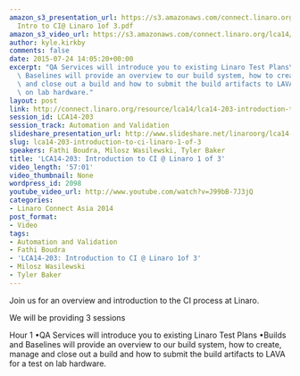 ```yaml
---
amazon_s3_presentation_url: https://s3.amazonaws.com/connect.linaro.org/lca14/presentations/LCA14-203-
  Intro to CI@ Linaro 1of 3.pdf
amazon_s3_video_url: https://s3.amazonaws.com/connect.linaro.org/lca14/videos/03-04-Tuesday/LCA14-203-+Introduction+to+CI+%2540+Linaro+1+of+3.mp4
author: kyle.kirkby
comments: false
date: 2015-07-24 14:05:20+00:00
excerpt: "QA Services will introduce you to existing Linaro Test Plans\n Builds and\
  \ Baselines will provide an overview to our build system, how to create, manage\
  \ and close out a build and how to submit the build artifacts to LAVA for a test\
  \ on lab hardware."
layout: post
link: http://connect.linaro.org/resource/lca14/lca14-203-introduction-to-ci-linaro-1-of-3/
session_id: LCA14-203
session_track: Automation and Validation
slideshare_presentation_url: http://www.slideshare.net/linaroorg/lca14-203-introtocilinaro1of3
slug: lca14-203-introduction-to-ci-linaro-1-of-3
speakers: Fathi Boudra, Milosz Wasilewski, Tyler Baker
title: 'LCA14-203: Introduction to CI @ Linaro 1 of 3'
video_length: '57:01'
video_thumbnail: None
wordpress_id: 2098
youtube_video_url: http://www.youtube.com/watch?v=J99bB-7J3jQ
categories:
- Linaro Connect Asia 2014
post_format:
- Video
tags:
- Automation and Validation
- Fathi Boudra
- 'LCA14-203: Introduction to CI @ Linaro 1of 3'
- Milosz Wasilewski
- Tyler Baker
---
```


Join us for an overview and introduction to the CI process at Linaro.

We will be providing 3 sessions

Hour 1
•QA Services will introduce you to existing Linaro Test Plans
•Builds and Baselines will provide an overview to our build system, how to create, manage and close out a build and how to submit the build artifacts to LAVA for a test on lab hardware.
